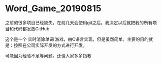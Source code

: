 # Word_Game_20190815

之前的很多项目已经缺失，在前几天会使用git之后。我决定以后就把我的所有项目和代码都发放GitHub

这个是一个 实时消除单词 游戏，由C语言实现，但是虽然简单，主要的目的就是：按照在公司实际开发的方式进行开发。

可能因为经验不足等问题，还请大家多多指教
